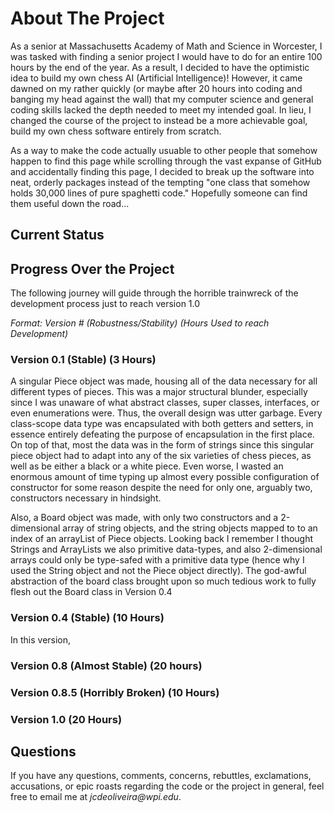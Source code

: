 # About The Project
As a senior at Massachusetts Academy of Math and Science in Worcester, I was tasked with finding a senior project I would have to do for an entire 100 hours by the end of the year. As a result, I decided to have the optimistic idea to build my own chess AI (Artificial Intelligence)! However, it came dawned on my rather quickly (or maybe after 20 hours into coding and banging my head against the wall) that my computer science and general coding skills lacked the depth needed to meet my intended goal. In lieu, I changed the course of the project to instead be a more achievable goal, build my own chess software entirely from scratch. 

As a way to make the code actually usuable to other people that somehow happen to find this page while scrolling through the vast expanse of GitHub and accidentally finding this page, I decided to break up the software into neat, orderly packages instead of the tempting "one class that somehow holds 30,000 lines of pure spaghetti code." Hopefully someone can find them useful down the road... 

## Current Status

## Progress Over the Project

The following journey will guide through the horrible trainwreck of the development process just to reach version 1.0

*Format:* _Version #  (Robustness/Stability) (Hours Used to reach Development)_ 

### Version 0.1 (Stable) (3 Hours)
A singular Piece object was made, housing all of the data necessary for all different types of pieces. This was a major structural blunder, especially since I was unaware of what abstract classes, super classes, interfaces, or even enumerations were. Thus, the overall design was utter garbage. Every class-scope data type was encapsulated with both getters and setters, in essence entirely defeating the purpose of encapsulation in the first place. On top of that, most the data was in the form of strings since this singular piece object had to adapt into any of the six varieties of chess pieces, as well as be either a black or a white piece. Even worse, I wasted an enormous amount of time typing up almost every possible configuration of constructor for some reason despite the need for only one, arguably two, constructors necessary in hindsight. 

Also, a Board object was made, with only two constructors and a 2-dimensional array of string objects, and the string objects mapped to to an index of an arrayList of Piece objects. Looking back I remember I thought Strings and ArrayLists we also primitive data-types, and also 2-dimensional arrays could only be type-safed with a primitive data type (hence why I used the String object and not the Piece object directly). The god-awful abstraction of the board class brought upon so much tedious work to fully flesh out the Board class in Version 0.4

### Version 0.4 (Stable) (10 Hours)
In this version, 

### Version 0.8 (Almost Stable) (20 hours) 

### Version 0.8.5 (Horribly Broken) (10 Hours)

### Version 1.0 (20 Hours)



## Questions
If you have any questions, comments, concerns, rebuttles, exclamations, accusations, or epic roasts regarding the code or the project in general, feel free to email me at _jcdeoliveira@wpi.edu_.   

